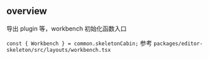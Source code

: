 ## overview

导出 plugin 等，workbench 初始化函数入口

`const { Workbench } = common.skeletonCabin;` 参考 `packages/editor-skeleton/src/layouts/workbench.tsx`
